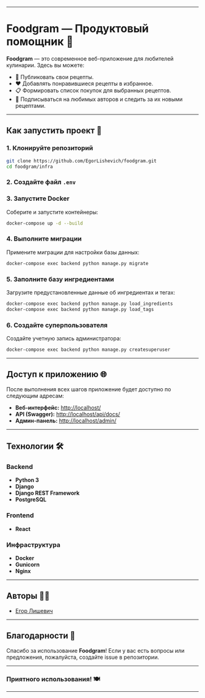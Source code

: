 
---

# **Foodgram — Продуктовый помощник** 🍳

**Foodgram** — это современное веб-приложение для любителей кулинарии. Здесь вы можете:
- 📝 Публиковать свои рецепты.
- ❤️ Добавлять понравившиеся рецепты в избранное.
- 📋 Формировать список покупок для выбранных рецептов.
- 👥 Подписываться на любимых авторов и следить за их новыми рецептами.

---

## **Как запустить проект** 🚀

### **1. Клонируйте репозиторий**
```bash
git clone https://github.com/EgorLishevich/foodgram.git
cd foodgram/infra
```

### **2. Создайте файл `.env`**

### **3. Запустите Docker**
Соберите и запустите контейнеры:
```bash
docker-compose up -d --build
```

### **4. Выполните миграции**
Примените миграции для настройки базы данных:
```bash
docker-compose exec backend python manage.py migrate
```

### **5. Заполните базу ингредиентами**
Загрузите предустановленные данные об ингредиентах и тегах:
```bash
docker-compose exec backend python manage.py load_ingredients
docker-compose exec backend python manage.py load_tags
```

### **6. Создайте суперпользователя**
Создайте учетную запись администратора:
```bash
docker-compose exec backend python manage.py createsuperuser
```

---

## **Доступ к приложению** 🌐

После выполнения всех шагов приложение будет доступно по следующим адресам:

- **Веб-интерфейс:** [http://localhost/](http://localhost/)
- **API (Swagger):** [http://localhost/api/docs/](http://localhost/api/docs/)
- **Админ-панель:** [http://localhost/admin/](http://localhost/admin/)

---

## **Технологии** 🛠️

### **Backend**
- **Python 3**
- **Django**
- **Django REST Framework**
- **PostgreSQL**

### **Frontend**
- **React**

### **Инфраструктура**
- **Docker**
- **Gunicorn**
- **Nginx**

---

## **Авторы** 👨‍💻

- [Егор Лишевич](https://github.com/EgorLishevich)

---

## **Благодарности** 🙏

Спасибо за использование **Foodgram**! Если у вас есть вопросы или предложения, пожалуйста, создайте issue в репозитории.

---

### **Приятного использования!** 🍽️

---